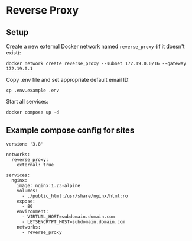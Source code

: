 # Reverse Proxy

##  Setup
Create a new external Docker network named `reverse_proxy` (if it doesn't exist):
```
docker network create reverse_proxy --subnet 172.19.0.0/16 --gateway 172.19.0.1
```

Copy .env file and set appropriate default email ID:
```
cp .env.example .env
```

Start all services:
```
docker compose up -d
```

## Example compose config for sites
```
version: '3.8'

networks:
  reverse_proxy:
    external: true

services:
  nginx:
    image: nginx:1.23-alpine
    volumes:
      - ./public_html:/usr/share/nginx/html:ro
    expose:
      - 80
    environment:
      - VIRTUAL_HOST=subdomain.domain.com
      - LETSENCRYPT_HOST=subdomain.domain.com
    networks:
      - reverse_proxy
```
